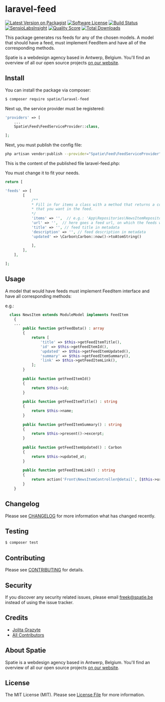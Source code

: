 # laravel-feed

[![Latest Version on Packagist](https://img.shields.io/packagist/v/spatie/laravel-feed.svg?style=flat-square)](https://packagist.org/packages/spatie/laravel-feed)
[![Software License](https://img.shields.io/badge/license-MIT-brightgreen.svg?style=flat-square)](LICENSE.md)
[![Build Status](https://img.shields.io/travis/spatie/laravel-feed/master.svg?style=flat-square)](https://travis-ci.org/spatie/laravel-feed)
[![SensioLabsInsight](https://img.shields.io/sensiolabs/i/xxxxxxxxx.svg?style=flat-square)](https://insight.sensiolabs.com/projects/xxxxxxxxx)
[![Quality Score](https://img.shields.io/scrutinizer/g/spatie/laravel-feed.svg?style=flat-square)](https://scrutinizer-ci.com/g/spatie/laravel-feed)
[![Total Downloads](https://img.shields.io/packagist/dt/spatie/laravel-feed.svg?style=flat-square)](https://packagist.org/packages/spatie/laravel-feed)

This package generates rss feeds for any of the chosen models. A model that should have a feed, must implement FeedItem and have all of the corresponding methods.

Spatie is a webdesign agency based in Antwerp, Belgium. You'll find an overview of all our open source projects [on our website](https://spatie.be/opensource).

## Install

You can install the package via composer:
``` bash
$ composer require spatie/laravel-feed
```

Next up, the service provider must be registered:

```php
'providers' => [
    ...
    Spatie\Feed\FeedServiceProvider::class,

];
```

Next, you must publish the config file:

```bash
php artisan vendor:publish --provider="Spatie\Feed\FeedServiceProvider"
```

This is the content of the published file laravel-feed.php:

You must change it to fit your needs.

```php
return [

'feeds' => [
        [
            /**
            * Fill in for items a class with a method that returns a collection of items 
            * that you want in the feed.
            */
            'items' => '',  // e.g.: 'App\Repositories\NewsItemRepository@getAllOnline'
            'url' => '',  // here goes a feed url, on which the feeds will be shown
            'title' => '', // feed title in metadata
            'description' => '', // feed description in metadata
            'updated' => \Carbon\Carbon::now()->toAtomString()
        
            ],
        ],
    ],

];
```

## Usage

A model that would have feeds must implement FeedItem interface and have all corresponding methods:

e.g.:
``` php
  class NewsItem extends ModuleModel implements FeedItem
    {
    ...
        public function getFeedData() : array
        {
            return [
                'title' => $this->getFeedItemTitle(),
                'id' => $this->getFeedItemId(),
                'updated' => $this->getFeedItemUpdated(),
                'summary' => $this->getFeedItemSummary(),
                'link' => $this->getFeedItemLink(),
            ];
        }
  
        public function getFeedItemId()
        {
            return $this->id;
        }
  
        public function getFeedItemTitle() : string
        {
            return $this->name;
        }
  
        public function getFeedItemSummary() : string
        {
            return $this->present()->excerpt;
        }
  
        public function getFeedItemUpdated() : Carbon
        {
            return $this->updated_at;
        }
  
        public function getFeedItemLink() : string
        {
            return action('Front\NewsItemController@detail', [$this->url]);
        }
    }
```

## Changelog

Please see [CHANGELOG](CHANGELOG.md) for more information what has changed recently.

## Testing

``` bash
$ composer test
```

## Contributing

Please see [CONTRIBUTING](CONTRIBUTING.md) for details.

## Security

If you discover any security related issues, please email freek@spatie.be instead of using the issue tracker.

## Credits

- [Jolita Grazyte](https://github.com/JolitaGrazyte)
- [All Contributors](../../contributors)

## About Spatie
Spatie is a webdesign agency based in Antwerp, Belgium. You'll find an overview of all our open source projects [on our website](https://spatie.be/opensource).

## License

The MIT License (MIT). Please see [License File](LICENSE.md) for more information.
